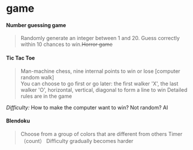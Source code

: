 # game 
#### Number guessing game
> Randomly generate an integer between 1 and 20. Guess correctly within 10 chances to win.~~Horror game~~
 
#### Tic Tac Toe 
> Man-machine chess, nine internal points to win or lose [computer random walk]  
> You can choose to go first or go later: the first walker 'X', the last walker 'O', horizontal, vertical, diagonal to form a line to win
> Detailed rules are in the game  

*Difficulty:* How to make the computer want to win? Not random? AI

#### Blendoku
> Choose from a group of colors that are different from others
> Timer（count）
> Difficulty gradually becomes harder

